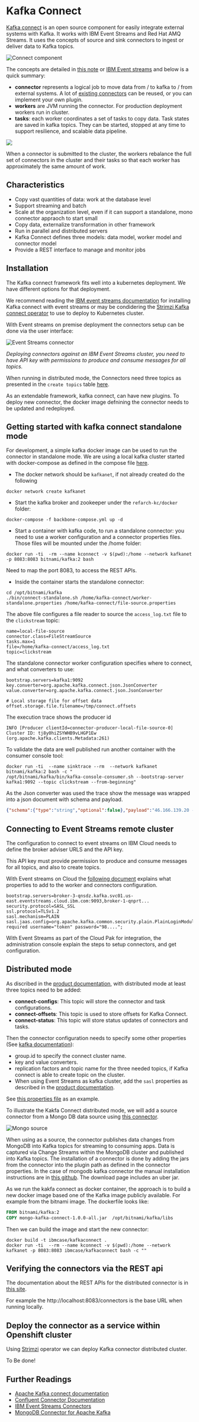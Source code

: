 # Kafka Connect

[Kafka connect](https://kafka.apache.org/documentation/#connect) is an open source component for easily integrate external systems with Kafka. It works with IBM Event Streams and Red Hat AMQ Streams.   It uses the concepts of source and sink connectors to ingest or deliver data to Kafka topics.

![Connect component](images/kafka-components.png)

The concepts are detailed in [this note](https://docs.confluent.io/current/connect/concepts.html) or [IBM Event streams](https://ibm.github.io/event-streams/connecting/connectors/) and below is a quick summary:

* **connector** represents a logical job to move data from / to kafka  to / from external systems. A lot of [existing connectors](https://ibm.github.io/event-streams/connectors/) can be reused, or you can implement your own plugin. 
* **workers** are JVM running the connector. For production deployment workers run in cluster. 
* **tasks**: each worker coordinates a set of tasks to copy data. Task states are saved in kafka topics. They can be started, stopped at any time to support resilience, and scalable data pipeline.

![](images/connector-tasks.png)

When a connector is submitted to the cluster, the workers rebalance the full set of connectors in the cluster and their tasks so that each worker has approximately the same amount of work. 

## Characteristics

* Copy vast quantities of data: work at the database level
* Support streaming and batch
* Scale at the organization level, even if it can support a standalone, mono connector appraoch to start small
* Copy data, externalize transformation in other framework
* Run in parallel and distributed servers
* Kafka Connect defines three models: data model, worker model and connector model
* Provide a REST interface to manage and monitor jobs

## Installation

The  Kafka connect framework fits well into a kubernetes deployment. We have different options for that deployment.

We recommend reading the [IBM  event streams documentation](https://ibm.github.io/event-streams/connecting/setting-up-connectors/) for installing Kafka connect with event streams or may be condidering the [Strimzi Kafka connect operator](https://strimzi.io/docs/0.9.0/#kafka-connect-str) to use to deploy to Kubernetes cluster.

With Event streams on premise deployment the connectors setup can be done via the user interface:

![Event Streams connector](images/es-connectors.png)

*Deploying connectors against an IBM Event Streams cluster, you need to have API key with permissions to produce and consume messages for all topics.*

When running in distributed mode, the Connectors need three topics as presented in the `create topics` table [here](https://ibm.github.io/event-streams/connecting/setting-up-connectors/).

As an extendable framework, kafka connect, can have new plugins. To deploy new connector, the docker image defnining the connector needs to be updated and redeployed.

## Getting started with kafka connect standalone mode

For development, a simple kafka docker image can be used to run the connector in standalone mode. We are using a local kafka cluster started with docker-compose as defined in the compose file [here](https://github.com/ibm-cloud-architecture/refarch-kc/blob/master/docker/backbone-compose.yml). 

* The docker network should be `kafkanet`, if not already created do the following

```shell
docker network create kafkanet
```

* Start the kafka broker and zookeeper under the `refarch-kc/docker` folder:

```shell
docker-compose -f backbone-compose.yml up -d
```

* Start a container with kafka code, to run a standalone connector: you need to use a worker configuration and a connector properties files. Those files will be mounted under the /home folder:

```shell
docker run -ti  -rm --name kconnect -v $(pwd):/home --network kafkanet -p 8083:8083 bitnami/kafka:2 bash
```

Need to map the port 8083, to access the REST APIs.

* Inside the container starts the standalone connector:

```shell
cd /opt/bitnami/kafka
./bin/connect-standalone.sh /home/kafka-connect/worker-standalone.properties /home/kafka-connect/file-source.properties
```

The above file configures a file reader to source the `access_log.txt` file to the `clickstream` topic:

```properties
name=local-file-source
connector.class=FileStreamSource
tasks.max=1
file=/home/kafka-connect/access_log.txt
topic=clickstream
```

The standalone connector worker configuration specifies where to connect, and what converters to use:

```properties
bootstrap.servers=kafka1:9092
key.converter=org.apache.kafka.connect.json.JsonConverter
value.converter=org.apache.kafka.connect.json.JsonConverter

# Local storage file for offset data
offset.storage.file.filename=/tmp/connect.offsets
```

The execution trace shows the producer id

```log
INFO [Producer clientId=connector-producer-local-file-source-0] Cluster ID: tj8y0hiZSYWHB9vLHGP1Ew (org.apache.kafka.clients.Metadata:261)
```

To validate the data are well published run another container with the consumer console tool:

```shell
docker run -ti  --name sinktrace --rm  --network kafkanet bitnami/kafka:2 bash -c "
/opt/bitnami/kafka/bin/kafka-console-consumer.sh --bootstrap-server kafka1:9092 --topic clickstream --from-beginning"
```

As the Json converter was used the trace show the message was wrapped into a json document with schema and payload.

```json
{"schema":{"type":"string","optional":false},"payload":"46.166.139.20 - - [01/Dec/2015:23:22:09 +0000] \"POST /xmlrpc.php HTTP/1.0\" 200 370 \"-\" \"Mozilla/4.0 (compatible: MSIE 7.0; Windows NT 6.0)\""}
```

## Connecting to Event Streams remote cluster

The configuration to connect to event streams on IBM Cloud needs to define the broker adviser URLS and the API key.

This API key must provide permission to produce and consume messages for all topics, and also to create topics.

With Event streams on Cloud the [following document](https://cloud.ibm.com/docs/services/EventStreams?topic=eventstreams-kafka_connect) explains what properties to add to the worker and connectors configuration.

```properties
bootstrap.servers=broker-3-qnsdz.kafka.svc01.us-east.eventstreams.cloud.ibm.com:9093,broker-1-qnprt...
security.protocol=SASL_SSL
ssl.protocol=TLSv1.2
sasl.mechanism=PLAIN
sasl.jaas.config=org.apache.kafka.common.security.plain.PlainLoginModule required username="token" password="98....";

```

With Event Streams as part of the Cloud Pak for integration, the administration console explain the steps to setup connectors, and get configuration.

## Distributed mode

As discribed in the [product documentation](https://ibm.github.io/event-streams/connecting/setting-up-connectors/), with distributed mode at least three topics need to be added:

* **connect-configs**: This topic will store the connector and task configurations.
* **connect-offsets**: This topic is used to store offsets for Kafka Connect.
* **connect-status**: This topic will store status updates of connectors and tasks.

Then the connector configuration needs to specify some other properties (See [kafka documentation](https://kafka.apache.org/documentation/#connectconfigs)):

* group.id to specify the connect cluster name.
* key and value converters.
* replication factors and topic name for the three needed topics, if Kafka connect is able to create topic on the cluster.
* When using Event Streams as kafka cluster, add the `sasl` properties as described in the [product documentation](https://cloud.ibm.com/docs/services/EventStreams?topic=eventstreams-kafka_connect#distributed_worker).

See [this properties file](https://github.com/ibm-cloud-architecture/refarch-kc/blob/master/docker/kafka-connect/distributed-workers.properties) as an example.

To illustrate the Kakfa Connect distributed mode, we will add a source connector from a Mongo DB data source using [this connector](https://www.mongodb.com/kafka-connector). 

![Mongo source ](images/kconnect-mongo.png)

When using as a source, the connector publishes data changes from MongoDB into Kafka topics for streaming to consuming apps. Data is captured via Change Streams within the MongoDB cluster and published into Kafka topics. The installation of a connector is done by adding the jars from the connector into the plugin path as defined in the connector properties. In the case of mongodb kafka connector the manual installation instructions are in [this github](https://github.com/mongodb/mongo-kafka/blob/master/docs/install.md). The download page includes an uber jar.

As we run the kakfa connect as docker container, the approach is to build a new docker image based one of the Kafka image publicly available. For example from the bitnami image. The dockerfile looks like:

```dockerfile
FROM bitnami/kafka:2
COPY mongo-kafka-connect-1.0.0-all.jar  /opt/bitnami/kafka/libs
```

Then we can build the image and start the new connector:

```shell
docker build -t ibmcase/kafkaconnect .
docker run -ti  --rm --name kconnect -v $(pwd):/home --network kafkanet -p 8083:8083 ibmcase/kafkaconnect bash -c ""
```

## Verifying the connectors via the REST api

The documentation about the REST APIs for the distributed connector is in [this site](https://docs.confluent.io/current/connect/references/restapi.html).

For example the http://localhost:8083/connectors is the base URL when running locally.

## Deploy the connector as a service within Openshift cluster

Using [Strimzi](https://strimzi.io/) operator we can deploy Kafka connector distributed cluster. 

To Be done! 

## Further Readings

* [Apache Kafka connect documentation](https://kafka.apache.org/documentation/#connect)
* [Confluent Connector Documentation](https://docs.confluent.io/current/connect/index.html)
* [IBM Event Streams Connectors](https://ibm.github.io/event-streams/connecting/connectors/)
* [MongoDB Connector for Apache Kafka](https://github.com/mongodb/mongo-kafka)